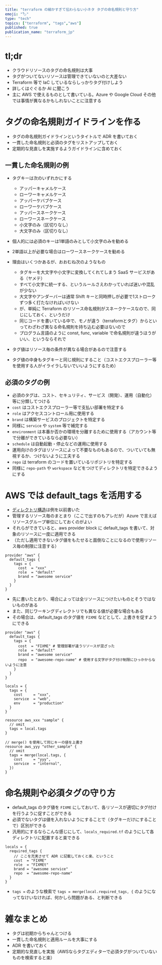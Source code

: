 ```yaml
---
title: "terraform の細かすぎて伝わらない小ネタ タグの命名規則と守り方"
emoji: "🏷"
type: "tech"
topics: ["terraform", "tags","aws"]
published: true
publication_name: "terraform_jp"
---
```


# tl;dr

- クラウドリソースのタグの命名規則は大事
- タグがついてないリソースは管理できていないのと大差ない
- Terraform 等で IaC しているならしっかりタグ付けしよう
- 詳しくはぐぐるか AI に聞こう
- 主に AWS で使えるものとして書いている。Azure や Google Cloud その他では事情が異なるかもしれないことに注意する

# タグの命名規則ガイドラインを作る

- タグの命名規則ガイドラインというタイトルで ADR を書いておく
- 一貫した命名規則と必須のタグをリストアップしておく
- 定期的な見直しを実施するようガイドラインに含めておく

## 一貫した命名規則の例

- タグキーは次のいずれかにする

  - アッパーキャメルケース
  - ローワーキャメルケース
  - アッパーケバブケース
  - ローワーケバブケース
  - アッパースネークケース
  - ローワースネークケース
  - 小文字のみ（区切りなし）
  - 大文字のみ（区切りなし）

- 個人的には必須のキーは1単語のみとして小文字のみを勧める
- 2単語以上が必要な場合はローワースネークケースを勧める
- 理由はいくつかあるが、おおむね次のようなもの

  - タグキーを大文字や小文字に変換してくれてしまう SaaS サービスがある（ヤメテ）
  - すべて小文字に統一する、というルールさえわかっていれば迷いや混乱が少ない
  - 大文字やアンダーバーは通常 Shift キーと同時押しが必要で1ストロークずつ多く打たなければいけない
  - が、単純に Terraform のリソース命名規則がスネークケースなので、同じにしておく、というだけ
  - 同じコードを書いている中で、モノが違う（terraformとタグ）からといってわざわざ異なる命名規則を持ち込む必要はないので
  - プログラム言語のように const, func, variable で命名規則が違うほうがいい、というならそれで

- タグ値はリソース毎の条件が異なる場合があるので注意する
- タグ値の中身もタグキーと同じ規則にすること（コストエクスプローラー等を使用する人がイライラしないでいいようにするため）

## 必須のタグの例

- 必須のタグは、コスト、セキュリティ、サービス（開発）、運用（自動化）等に分類してつける
- `cost` はコストエクスプローラー等で支払い部署を特定する
- `role` はアクセスコントロール用に使用する
- `brand` は構築サービスのプロジェクトを特定する
- 同様に `service` や `system` 等で補完する
- `environment` は本番か否かの環境を分離するために使用する（アカウント等で分離ができているなら必要ない）
- `schedule` は自動起動・停止などの運用に使用する
- 運用向けのタグはリソースによって不要なものもあるので、ついていても無視するか、つけないように工夫する
- `repo` は terraform のコードを置いているリポジトリを特定する
- 同様に `repo-path` や `workspace` などをつけてディレクトリを特定できるようにする

# AWS では default_tags を活用する

- [ディレクトリ構造](https://zenn.dev/terraform_jp/articles/2024-08-12_terraform_directories)は例を以前書いた
- 管理するリソース毎のまとまり（ここで出すのもアレだが）Azure で言えばリソースグループ単位にしておくのがよい
- それらができていると、aws provider block に default_tags を書いて、対象のリソースに一度に適用できる
- （ただし適用できないタグ値をもたせると面倒なことになるので使用リソース毎の制限に注意する）

```hcl
provider "aws" {
  default_tags {
    tags = {
      cost  = "xxx"
      role  = "default"
      brand = "awesome service"
    }
  }
}
```

- 先に書いたとおり、場合によっては全リソースにつけたいものとそうではないものがある
- また、同じワーキングディレクトリでも異なる値が必要な場合もある
- その場合は、default_tags のタグ値を `FIXME` などとして、上書きを促すようにできる

```hcl
provider "aws" {
  default_tags {
    tags = {
      cost  = "FIXME" # 管理部署が違うリソースが混ざった
      role  = "default"
      brand = "awesome service"
      repo  = "awesome-repo-name" # 使用する文字がタグ付け制限にひっかからないように注意
    }
  }
}

locals = {
  tags = {
    cost     = "xxx",
    service  = "web",
    env      = "production"
  }
}

resource aws_xxx "sample" {
  // omit
  tags = local.tags
}

// merge() を使用して同じキーの値を上書き
resource aws_yyy "other_sample" {
  // omit
  tags = merge(local.tags, {
    cost     = "yyy",
    service  = "internal",
  })
}
```

# 命名規則や必須タグの守り方

- default_tags のタグ値を `FIXME` にしておいて、各リソースが適切にタグ付けを行うように促すことができる
- 必須でないタグは値を入れないようにすることで（タグキーだけにすることで）区別ができる
- 汎用的にするならこんな感じにして、`locals_required.tf` のようにして各ディレクトリに配置すると楽できる

```hcl
locals = {
  required_tags {
    // ここを充実させて ADR に記載しておくと楽、ということ
    cost  = "FIXME"
    role  = "FIXMEt"
    brand = "awesome service"
    repo  = "awesome-repo-name"
  }
}
```

- `tags =` のような検索で `tags = merge(local.required_tags, {` のようになってなけいなければ、何かしら問題がある、と判断できる

# 雑なまとめ

- タグは初期からちゃんとつける
- 一貫した命名規則と適用ルールを大事にする
- ADR を書いておく
- 定期的な見直しを実施（AWSならタグエディターで必須タグがついていないものを検索すると楽）
